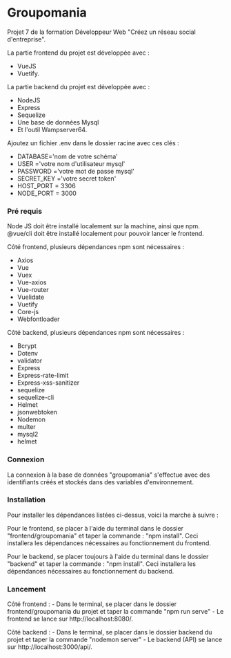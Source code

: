 # Groupomania #

Projet 7 de la formation Développeur Web "Créez un réseau social d'entreprise".

La partie frontend du projet est développée avec : 
- VueJS 
- Vuetify.

La partie backend du projet est développée avec :
- NodeJS
- Express
- Sequelize 
- Une base de données Mysql
- Et l'outil Wampserver64.
 
Ajoutez un fichier .env dans le dossier racine avec ces clés :

- DATABASE='nom de votre schéma'
- USER ='votre nom d'utilisateur mysql'
- PASSWORD ='votre mot de passe mysql'
- SECRET_KEY ='votre secret token'
- HOST_PORT = 3306
- NODE_PORT = 3000

### Pré requis ###

Node JS doit être installé localement sur la machine, ainsi que npm.
@vue/cli doit être installé localement pour pouvoir lancer le frontend.

Côté frontend, plusieurs dépendances npm sont nécessaires : 
- Axios
- Vue
- Vuex
- Vue-axios
- Vue-router
- Vuelidate
- Vuetify
- Core-js
- Webfontloader

Côté backend, plusieurs dépendances npm sont nécessaires : 
- Bcrypt
- Dotenv
- validator
- Express
- Express-rate-limit
- Express-xss-sanitizer
- sequelize
- sequelize-cli
- Helmet
- jsonwebtoken
- Nodemon
- multer
- mysql2
- helmet



### Connexion ###
La connexion à la base de données "groupomania" s'effectue avec des identifiants créés et stockés dans des variables d'environnement.

### Installation ###
Pour installer les dépendances listées ci-dessus, voici la marche à suivre : 

Pour le frontend, se placer à l'aide du terminal dans le dossier "frontend/groupomania" et taper la commande : "npm install".
Ceci installera les dépendances nécessaires au fonctionnement du frontend.

Pour le backend, se placer toujours à l'aide du terminal dans le dossier "backend" et taper la commande : "npm install".
Ceci installera les dépendances nécessaires au fonctionnement du backend.

### Lancement ###

Côté frontend : 
    - Dans le terminal, se placer dans le dossier frontend/groupomania du projet et taper la commande "npm run serve"
    - Le frontend se lance sur http://localhost:8080/.

Côté backend : 
    - Dans le terminal, se placer dans le dossier backend du projet et taper la commande "nodemon server"
    - Le backend (API) se lance sur http://localhost:3000/api/.
